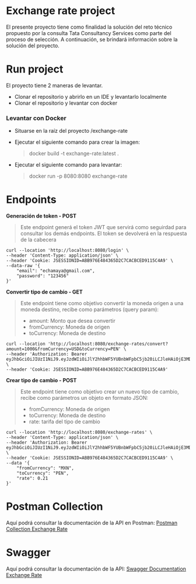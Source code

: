 # Exchange rate project

El presente proyecto tiene como finalidad la solución del reto técnico propuesto por la consulta Tata Consultancy Services como parte del proceso de selección. A continuación, se brindará información sobre la solución del proyecto.


# Run project

El proyecto tiene 2 maneras de levantar.
- Clonar el repositorio y abrirlo en un IDE y levantarlo localmente
- Clonar el repositorio y levantar con docker

### Levantar con Docker
- Situarse en la raíz del proyecto /exchange-rate
- Ejecutar el siguiente comando para crear la imagen:
  > docker build -t exchange-rate:latest .

- Ejecutar el siguiente comando para levantar:
  > docker run -p 8080:8080 exchange-rate


# Endpoints

**Generación de token - POST**
> Este endpoint generá el token JWT que servirá como seguirdad para consultar los demás endpoints. El token se devolverá en la respuesta de la cabecera

    curl --location 'http://localhost:8080/login' \
    --header 'Content-Type: application/json' \
    --header 'Cookie: JSESSIONID=ABB976E484365D2C7CACBCED9115C4A9' \
    --data-raw '{
        "email": "echamaya@gmail.com",
        "password": "123456"
    }'

**Convertir tipo de cambio - GET**
> Este endpoint tiene como objetivo convertir la moneda origen a una moneda destino, recibe como parámetros (query param):
> - amount: Monto que desea convertir
> - fromCurrency: Moneda de origen
> - toCurrency: Moneda de destino

    curl --location 'http://localhost:8080/exchange-rates/convert?amount=1000&fromCurrency=USD&toCurrency=PEN' \
    --header 'Authorization: Bearer eyJhbGciOiJIUzI1NiJ9.eyJzdWIiOiJlY2hhbWF5YUBnbWFpbC5jb20iLCJleHAiOjE3MDIwNTI5NzgsIm5hbWUiOiJlY2hhbWF5YUBnbWFpbC5jb20ifQ.UoGgCZ4UIajGUyXCF7cwAid85SYoRuHqYOjuznlXSKA' \
    --header 'Cookie: JSESSIONID=ABB976E484365D2C7CACBCED9115C4A9'


**Crear tipo de cambio - POST**
> Este endpoint tiene como objetivo crear un nuevo tipo de cambio, recibe como parámetros un objeto en formato JSON:
> - fromCurrency: Moneda de origen
> - toCurrency: Moneda de destino
> - rate: tarifa del tipo de cambio

    curl --location 'http://localhost:8080/exchange-rates' \
    --header 'Content-Type: application/json' \
    --header 'Authorization: Bearer eyJhbGciOiJIUzI1NiJ9.eyJzdWIiOiJlY2hhbWF5YUBnbWFpbC5jb20iLCJleHAiOjE3MDIwNTI5NzgsIm5hbWUiOiJlY2hhbWF5YUBnbWFpbC5jb20ifQ.UoGgCZ4UIajGUyXCF7cwAid85SYoRuHqYOjuznlXSKA' \
    --header 'Cookie: JSESSIONID=ABB976E484365D2C7CACBCED9115C4A9' \
    --data '{
        "fromCurrency": "MXN",
        "toCurrency": "PEN",
        "rate": 0.21
    }'

# Postman Collection

Aquí podrá consultar la documentación de la API en Postman: [Postman Collection Exchange Rate](https://documenter.getpostman.com/view/18916519/2s9YXiY1Ut)

# Swagger

Aquí podrá consultar la documentación de la API: [Swagger Documentation Exchange Rate](http://localhost:8080/swagger-ui/index.html#/exchange-rate-controller)



